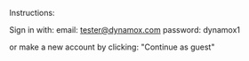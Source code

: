 Instructions:

Sign in with:
email: tester@dynamox.com
password: dynamox1

or make a new account by clicking: "Continue as guest"
